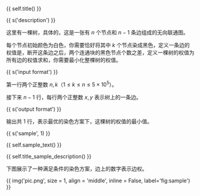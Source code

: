 {{ self.title() }}

{{ s('description') }}

这里有一棵树，具体的，这是一张有 $n$ 个节点和 $n-1$ 条边组成的无向联通图。

每个节点初始颜色为白色，你需要恰好将其中 $k$ 个节点染成黑色，定义一条边的权值是，断开这条边之后，两个连通块的黑色节点个数之差，定义一棵树的权值为所有边的权值求和，你需要最小化整棵树的权值。

{{ s('input format') }}

第一行两个正整数 $n,k$（$1\leq k\leq n\leq 5\times10^5$）。

接下来 $n-1$ 行，每行两个正整数 $x,y$ 表示树上的一条边。

{{ s('output format') }}

输出共 $1$ 行，表示最优的染色方案下，这棵树的权值的最小值。

{{ s('sample', 1) }}

{{ self.sample_text() }}

{{ self.title_sample_description() }}

下图展示了一种满足条件的染色方案，边上的数字表示边权。

{{ img('pic.png', size = 1, align = 'middle', inline = False, label='fig:sample') }}